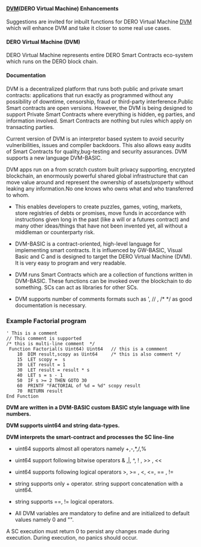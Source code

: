 ####  [DVM](https://github.com/deroproject/wiki/wiki/Dero-Virtual-Machine)(DERO Virtual Machine) Enhancements  
Suggestions are invited for inbuilt functions for DERO Virtual Machine [DVM](https://github.com/deroproject/wiki/wiki/Dero-Virtual-Machine) which will enhance DVM and take it closer to some real use cases.  

#### DERO Virtual Machine (DVM) 
DERO Virtual Machine represents entire DERO Smart Contracts eco-system which runs on the DERO block chain.  

#### Documentation

DVM is a decentralized platform that runs both public and private smart contracts: applications that run exactly as programmed without any possibility of downtime, censorship, fraud or third-party interference.Public Smart contracts are open versions. However, the  DVM is being designed to support Private Smart Contracts where everything is hidden, eg parties, and information involved. Smart Contracts are nothing but rules which apply on transacting parties.

Current version of DVM is an interpretor based system to avoid security vulneribilities, issues and compiler backdoors. This also allows easy audits of Smart Contracts for quality,bug-testing and security assurances. DVM supports a new language DVM-BASIC.

DVM apps run on a from scratch custom built privacy supporting, encrypted blockchain, an enormously powerful shared global infrastructure that can move value around and represent the ownership of assets/property without leaking any information.No one knows who owns what and who transferred to whom.

* This enables developers to create puzzles, games, voting, markets, store registries of debts or promises, move funds in accordance with instructions given long in the past (like a will or a futures contract) and many other ideas/things that have not been invented yet, all without a middleman or counterparty risk.

* DVM-BASIC is a contract-oriented, high-level language for implementing smart contracts. It is influenced by GW-BASIC, Visual Basic and C and is designed to target the DERO Virtual Machine (DVM). It is very easy to program and very readable.

* DVM runs Smart Contracts which are a collection of functions written in DVM-BASIC.
These functions can be invoked over the blockchain to do something. SCs can act as libraries for other SCs.

* DVM supports number of comments formats such as ', // , /* */  as good documentation is necessary.

### Example Factorial program

```
' This is a comment
// This comment is supported
/* this is multi-line comment  */
 Function Factorial(s Uint64) Uint64   // this is a commment
	10  DIM result,scopy as Uint64     /* this is also comment */
	15  LET scopy =  s
	20  LET result = 1
	30  LET result = result * s
	40  LET s = s - 1
	50  IF s >= 2 THEN GOTO 30
	60  PRINTF "FACTORIAL of %d = %d" scopy result 
	70  RETURN result
End Function
```

**DVM are written in a DVM-BASIC custom BASIC style language with line numbers.**

**DVM supports  uint64 and string data-types.** 

**DVM interprets the smart-contract and processes the SC line-line** 

* uint64 supports almost all operators namely  +,-,*,/,% 
* uint64 support following bitwise operators & ,|,  ^, ! , >> , <<
* uint64 supports following  logical operators  >, >= , <, <=, == , !=  

* string supports only + operator. string support concatenation with a uint64.
* string supports ==, != logical operators.

* All DVM variables are mandatory to define and are initialized to default values namely 0  and "".

A SC execution must return 0 to persist any changes made during execution. During execution, no panics should occur.
 


